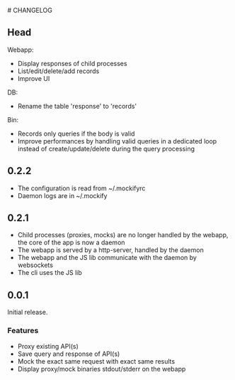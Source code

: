 # CHANGELOG

## Head

Webapp:
- Display responses of child processes
- List/edit/delete/add records
- Improve UI

DB:
- Rename the table 'response' to 'records'

Bin:
- Records only queries if the body is valid
- Improve performances by handling valid queries in a dedicated loop instead of create/update/delete during the query processing

## 0.2.2

- The configuration is read from ~/.mockifyrc
- Daemon logs are in ~/.mockify

## 0.2.1

- Child processes (proxies, mocks) are no longer handled by the webapp, the core of the app is now a daemon
- The webapp is served by a http-server, handled by the daemon
- The webapp and the JS lib communicate with the daemon by websockets
- The cli uses the JS lib

## 0.0.1

Initial release.

### Features
 - Proxy existing API(s)
 - Save query and response of API(s)
 - Mock the exact same request with exact same results
 - Display proxy/mock binaries stdout/stderr on the webapp
